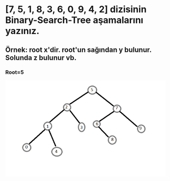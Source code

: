 # [7, 5, 1, 8, 3, 6, 0, 9, 4, 2] dizisinin Binary-Search-Tree aşamalarını yazınız.
## Örnek: root x'dir. root'un sağından y bulunur. Solunda z bulunur vb.

### Root=5

<img src="img/binary.png" alt="">